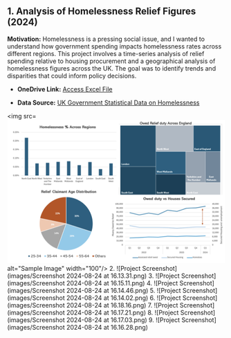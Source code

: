 ## 1. Analysis of Homelessness Relief Figures (2024)
**Motivation:** Homelessness is a pressing social issue, and I wanted to understand how government spending impacts homelessness rates across different regions. This project involves a time-series analysis of relief spending relative to housing procurement and a geographical analysis of homelessness figures across the UK. The goal was to identify trends and disparities that could inform policy decisions. 

- **OneDrive Link:**
  [Access Excel File](https://onedrive.live.com/personal/c88ea4021b131a70/_layouts/15/Doc.aspx?resid=C88EA4021B131A70!s4ba9686b3553450bb4dc9e1c5d18dffe&cid=c88ea4021b131a70&migratedtospo=true&app=Excel)

- **Data Source:**
  [UK Government Statistical Data on Homelessness](https://www.gov.uk/government/statistical-data-sets/live-tables-on-homelessness)

<img src=![Project Screenshot](images/dashboard.png) alt="Sample Image" width="100"/>
2. ![Project Screenshot](images/Screenshot 2024-08-24 at 16.13.31.png)
3. ![Project Screenshot](images/Screenshot 2024-08-24 at 16.15.11.png)
4. ![Project Screenshot](images/Screenshot 2024-08-24 at 16.14.46.png)
5. ![Project Screenshot](images/Screenshot 2024-08-24 at 16.14.02.png)
6. ![Project Screenshot](images/Screenshot 2024-08-24 at 16.18.16.png)
7. ![Project Screenshot](images/Screenshot 2024-08-24 at 16.17.21.png)
8. ![Project Screenshot](images/Screenshot 2024-08-24 at 16.17.03.png)
9. ![Project Screenshot](images/Screenshot 2024-08-24 at 16.16.28.png)
